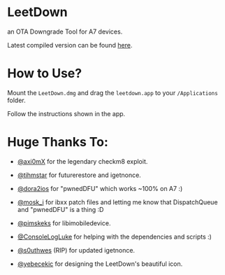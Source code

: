 # LeetDown
an OTA Downgrade Tool for A7 devices.

Latest compiled version can be found [here](https://github.com/rA9stuff/LeetDown/releases).

# How to Use?

Mount the `LeetDown.dmg` and drag the `leetdown.app` to your `/Applications` folder.

Follow the instructions shown in the app.

# Huge Thanks To:

* [@axi0mX](https://twitter.com/axi0mX) for the legendary checkm8 exploit.

* [@tihmstar](https://twitter.com/tihmstar) for futurerestore and igetnonce.

* [@dora2ios](https://twitter.com/dora2ios) for "pwnedDFU" which works ~100% on A7 :)

* [@mosk_i](https://twitter.com/mosk_i) for ibxx patch files and letting me know that DispatchQueue
and "pwnedDFU" is a thing :D

* [@pimskeks](https://twitter.com/pimskeks) for libimobiledevice.

* [@ConsoleLogLuke](https://twitter.com/ConsoleLogLuke) for helping with the dependencies and scripts :)

* [@s0uthwes](https://twitter.com/s0uthwes) (RIP) for updated igetnonce.

* [@yebecekic](https://twitter.com/yebecekic) for designing the LeetDown's beautiful icon.
